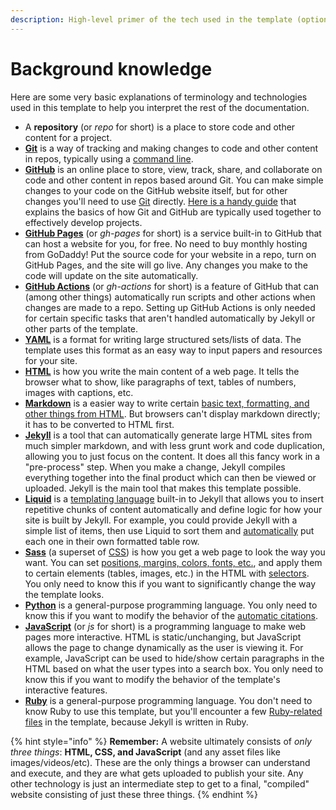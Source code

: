 ```yaml
---
description: High-level primer of the tech used in the template (optional reading)
---
```


# Background knowledge

Here are some very basic explanations of terminology and technologies used in this template to help you interpret the rest of the documentation.

* A **repository** (or _repo_ for short) is a place to store code and other content for a project.
* [**Git**](https://try.github.io/) is a way of tracking and making changes to code and other content in repos, typically using a [command line](https://en.wikipedia.org/wiki/Command-line\_interface).
* [**GitHub**](https://github.com/) is an online place to store, view, track, share, and collaborate on code and other content in repos based around Git. You can make simple changes to your code on the GitHub website itself, but for other changes you'll need to use [Git](https://git-scm.com/) directly. [Here is a handy guide](https://guides.github.com/introduction/flow/) that explains the basics of how Git and GitHub are typically used together to effectively develop projects.
* [**GitHub Pages**](https://pages.github.com/) (or _gh-pages_ for short) is a service built-in to GitHub that can host a website for you, for free. No need to buy monthly hosting from GoDaddy! Put the source code for your website in a repo, turn on GitHub Pages, and the site will go live. Any changes you make to the code will update on the site automatically.
* [**GitHub Actions**](https://github.com/features/actions) (or _gh-actions_ for short) is a feature of GitHub that can (among other things) automatically run scripts and other actions when changes are made to a repo. Setting up GitHub Actions is only needed for certain specific tasks that aren't handled automatically by Jekyll or other parts of the template.
* [**YAML**](https://en.wikipedia.org/wiki/YAML) is a format for writing large structured sets/lists of data. The template uses this format as an easy way to input papers and resources for your site.
* [**HTML**](https://developer.mozilla.org/en-US/docs/Web/HTML) is how you write the main content of a web page. It tells the browser what to show, like paragraphs of text, tables of numbers, images with captions, etc.
* [**Markdown**](https://en.wikipedia.org/wiki/Markdown) is a easier way to write certain [basic text, formatting, and other things from HTML](https://commonmark.org/help/). But browsers can't display markdown directly; it has to be converted to HTML first.
* [**Jekyll**](https://jekyllrb.com/) is a tool that can automatically generate large HTML sites from much simpler markdown, and with less grunt work and code duplication, allowing you to just focus on the content. It does all this fancy work in a "pre-process" step. When you make a change, Jekyll compiles everything together into the final product which can then be viewed or uploaded. Jekyll is the main tool that makes this template possible.
* [**Liquid**](https://shopify.github.io/liquid/) is a [templating language](https://en.wikipedia.org/wiki/Template\_processor) built-in to Jekyll that allows you to insert repetitive chunks of content automatically and define logic for how your site is built by Jekyll. For example, you could provide Jekyll with a simple list of items, then use Liquid to sort them and [automatically](https://shopify.github.io/liquid/tags/iteration/) put each one in their own formatted table row.
* [**Sass**](https://sass-lang.com/) (a superset of [CSS](https://developer.mozilla.org/en-US/docs/Web/CSS)) is how you get a web page to look the way you want. You can set [positions, margins, colors, fonts, etc.](https://developer.mozilla.org/en-US/docs/Web/CSS/Reference#Keyword\_index), and apply them to certain elements (tables, images, etc.) in the HTML with [selectors](https://developer.mozilla.org/en-US/docs/Learn/CSS/Building\_blocks/Selectors). You only need to know this if you want to significantly change the way the template looks.
* [**Python**](https://www.python.org/) is a general-purpose programming language. You only need to know this if you want to modify the behavior of the [automatic citations](../basics/citations.md).
* [**JavaScript**](https://developer.mozilla.org/en-US/docs/Glossary/JavaScript) (or _js_ for short) is a programming language to make web pages more interactive. HTML is static/unchanging, but JavaScript allows the page to change dynamically as the user is viewing it. For example, JavaScript can be used to hide/show certain paragraphs in the HTML based on what the user types into a search box. You only need to know this if you want to modify the behavior of the template's interactive features.
* [**Ruby**](https://www.ruby-lang.org/en/) is a general-purpose programming language. You don't need to know Ruby to use this template, but you'll encounter a few [Ruby-related files](https://www.rubyguides.com/2018/09/ruby-gems-gemfiles-bundler/) in the template, because Jekyll is written in Ruby.

{% hint style="info" %}
**Remember:** A website ultimately consists of _only three things_: **HTML, CSS, and JavaScript** (and any asset files like images/videos/etc). These are the only things a browser can understand and execute, and they are what gets uploaded to publish your site. Any other technology is just an intermediate step to get to a final, "compiled" website consisting of just these three things.
{% endhint %}


